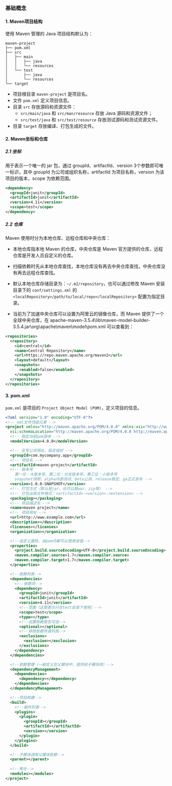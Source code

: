 ### 基础概念



#### 1. Maven项目结构

使用 Maven 管理的 Java 项目结构默认为：

```shell
maven-project
├── pom.xml
├── src
│   ├── main
│   │   ├── java
│   │   └── resources
│   └── test
│       ├── java
│       └── resources
└── target
```

* 项目根目录 `maven-project` 是项目名。
* 文件 `pom.xml` 定义项目信息。
* 目录 `src` 存放源码和资源文件：
    *  `src/main/java` 和 `src/man/resource` 存放 Java 源码和资源文件；
    * `src/test/java` 和 `src/test/resource` 存放测试源码和测试资源文件。
* 目录 `target` 存放编译、打包生成的文件。



#### 2. Maven坐标和仓库

##### 2.1 坐标

用于表示一个唯一的 jar 包，通过 groupId、artifactId、version 3个参数即可唯一标识，其中 groupId 为公司或组织名称，artifactId 为项目名称，version 为该项目的版本，scope 为依赖范围。

```xml
<dependency>
  <groupId>junit</groupId>
  <artifactId>junit</artifactId>
  <version>4.11</version>
  <scope>test</scope>
</dependency>
```



##### 2.2 仓库

Maven 使用时分为本地仓库、远程仓库和中央仓库：

* 本地仓库指本地 Maven 的仓库，中央仓库是 Maven 官方提供的仓库，远程仓库是开发人员自定义的仓库。

* 扫描依赖时先从本地仓库查找，本地仓库没有再去中央仓库查找，中央仓库没有再去远程仓库查找。

* 默认本地仓库存储目录为：`~/.m2/repository`，也可以通过修改 Maven 安装目录下的 `conf/settings.xml` 的 `<localRepository>/path/to/local/repo</localRepository>` 配置为指定目录。

* 当前为了加速中央仓库可以设置为阿里云的镜像仓库，而 Maven 提供了一个全球中央仓库，在 apache-maven-3.5.4\lib\maven-model-builder-3.5.4.jar\org\apache\maven\model\pom.xml 可以查看到：

```xml
<repositories>
  <repository>
    <id>central</id>
    <name>Central Repository</name>
    <url>https://repo.maven.apache.org/maven2</url>
    <layout>default</layout>
    <snapshots>
      <enabled>false</enabled>
    </snapshots>
  </repository>
</repositories>
```



#### 3. pom.xml

`pom.xml` 是项目的 `Project Object Model (POM)`，定义项目的信息。

```xml
<?xml version="1.0" encoding="UTF-8"?>
<!-- xml文件顶级元素 -->
<project xmlns="http://maven.apache.org/POM/4.0.0" xmlns:xsi="http://www.w3.org/2001/XMLSchema-instance"
  xsi:schemaLocation="http://maven.apache.org/POM/4.0.0 http://maven.apache.org/xsd/maven-4.0.0.xsd">
  <!-- 指定当前pom版本 -->
  <modelVersion>4.0.0</modelVersion>

  <!-- 反写公司网址，指定组织 -->
  <groupId>com.mycompany.app</groupId>
  <!-- 项目名 -->
  <artifactId>maven-project</artifactId>
  <!-- 版本号
	第一位：大版本号、第二位：分支版本号、第三位：小版本号
	snapshot快照、alpha内部测试、beta公测、release稳定、ga正式发布 -->
  <version>1.0.0-SNAPSHOT</version>
  <!-- 打包方式（默认是jar，也可以是war、zip等） -->
  <!-- 打包出来文件格式：<artifactId>-<version>.<extension> -->
  <packaging></packaging>
  <!-- 项目描述名 -->
  <name>maven project</name>
  <!-- 项目地址 -->
  <url>http://www.example.com</url>
  <description></description>
  <licenses></licenses>
  <organization></organization>

  <!--自定义属性，该pom内都可以使用该值-->
  <properties>
    <project.build.sourceEncoding>UTF-8</project.build.sourceEncoding>
    <maven.compiler.source>1.7</maven.compiler.source>
    <maven.compiler.target>1.7</maven.compiler.target>
  </properties>

  <!--依赖列表-->
  <dependencies>
    <!--依赖项-->
    <dependency>
      <groupId>junit</groupId>
      <artifactId>junit</artifactId>
      <version>4.11</version>
      <!--范围（这里表示只在test目录下使用）-->
      <scope>test</scope>
      <type></type>
      <!--设置依赖是否可选-->
      <optional></optional>
      <!--排除依赖传递列表-->
      <exclusions>
        <exclusion></exclusion>
      </exclusions>
    </dependency>
  </dependencies>

  <!--依赖管理（一般定义在父模块中，提供给子模块用）-->
  <dependencyManagement>
    <dependencies>
      <dependency></dependency>
    </dependencies>
  </dependencyManagement>

  <!--项目构建-->
  <build>
    <!--插件列表-->
    <plugins>
      <plugin>
        <groupId></groupId>
        <artifactId></artifactId>
        <version></version>
      </plugin>
    </plugins>
  </build>

  <!--子模块调用父模块依赖-->
  <parent></parent>
  
  <!--聚合-->
  <modules></modules>
</project>
```

